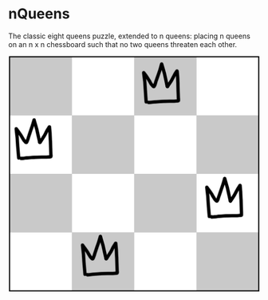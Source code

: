 # nQueens
The classic eight queens puzzle, extended to n queens: placing n queens on an n x n chessboard such that no two queens threaten each other.

![Solved 4-Queen board](/4queens.PNG?raw=true "4-Queens")
